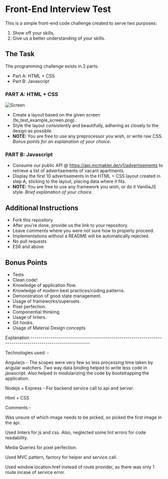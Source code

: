 # Front-End Interview Test

This is a simple front-end code challenge created to serve two purposes:

1. Show off your skills,
1. Give us a better understanding of your skills.

## The Task

The programming challenge exists in 2 parts:
* Part A: HTML + CSS
* Part B: Javascript

### PART A: HTML + CSS

![Screen](https://raw.githubusercontent.com/mcmakler/frontend-code-challenge/master/assets/fe_test_example_screen.png)

* Create a layout based on the given screen (fe_test_example_screen.png).
* Style the layout consistently and beautifully, adhering as closely to the design as possible.
* **NOTE:** You are free to use any preprocessor you wish, or write raw CSS. *Bonus points for an explanation of your choice.*

### PART B: Javascript

* Consume our public API @ https://api.mcmakler.de/v1/advertisements to retrieve a list of advertisements of vacant apartments.
* Display the first 10 advertisements in the HTML + CSS layout created in step A, sticking to the layout, placing data where it fits.
* **NOTE:** You are free to use any framework you wish, or do it VanillaJS style. *Brief explanation of your choice.*

## Additional Instructions

* Fork this repository
* After you're done, provide us the link to your repository.
* Leave comments where you were not sure how to properly proceed.
* Implementations without a README will be automatically rejected.
* No pull requests
* ES6 and above

## Bonus Points

* Tests
* Clean code!
* Knowledge of application flow.
* Knowledge of modern best practices/coding patterns.
* Demonstration of good state management.
* Usage of frameworks/supersets.
* Pixel perfection.
* Componential thinking.
* Usage of linters.
* Git hooks.
* Usage of Material Design concepts

Explanation -----------------------------------------------------------------------------------------------------------

Technologies used: -

Angularjs - The scopes were very few so less processing time taken by angular watchers. Two way data binding helped to write less code
in javascript. Also helped in modularizing the code by bootstrapping the application.

Nodejs + Express - For backend service call to api and server.

Html + CSS

Comments:- 

Was unsure of which image needs to be picked, so picked the first image in the api.

Used linters for js and css. Also, neglected some lint errors for code readability.

Media Queries for pixel perfection.

Used MVC pattern, factory for helper and service call.

Used window.location.href instead of route provider, as there was only 1 route incase of service error.

